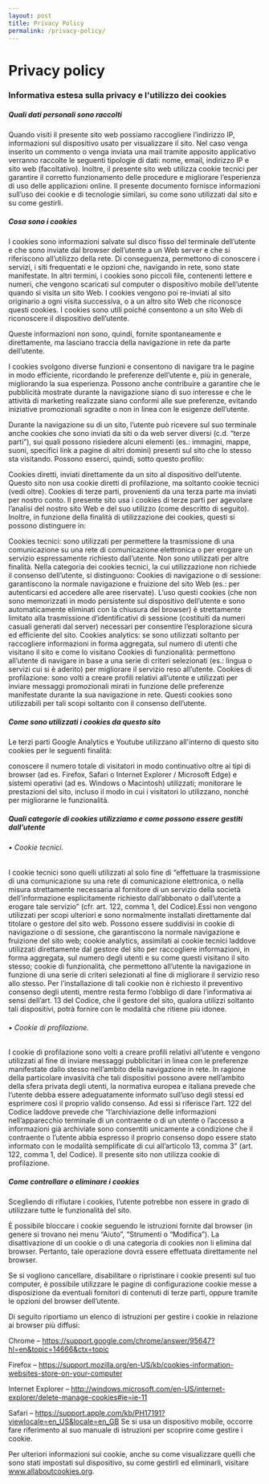 ```yaml
---
layout: post
title: Privacy Policy
permalink: /privacy-policy/
---
```


# Privacy policy

### Informativa estesa sulla privacy e l'utilizzo dei cookies

 
##### Quali dati personali sono raccolti

Quando visiti il presente sito web possiamo raccogliere l’indirizzo IP, informazioni sul dispositivo usato per visualizzare il sito.
Nel caso venga inserito un commento o venga inviata una mail tramite apposito applicativo verranno raccolte le seguenti tipologie di dati: nome, email, indirizzo IP e sito web (facoltativo).
Inoltre, il presente sito web utilizza cookie tecnici per garantire il corretto funzionamento delle procedure e migliorare l’esperienza di uso delle applicazioni online. Il presente documento fornisce informazioni sull’uso dei cookie e di tecnologie similari, su come sono utilizzati dal sito e su come gestirli.

##### Cosa sono i cookies

I cookies sono informazioni salvate sul disco fisso del terminale dell’utente e che sono inviate dal browser dell’utente a un Web server e che si riferiscono all’utilizzo della rete. Di conseguenza, permettono di conoscere i servizi, i siti frequentati e le opzioni che, navigando in rete, sono state manifestate. In altri termini, i cookies sono piccoli file, contenenti lettere e numeri, che vengono scaricati sul computer o dispositivo mobile dell’utente quando si visita un sito Web. I cookies vengono poi re-inviati al sito originario a ogni visita successiva, o a un altro sito Web che riconosce questi cookies. I cookies sono utili poiché consentono a un sito Web di riconoscere il dispositivo dell’utente.

Queste informazioni non sono, quindi, fornite spontaneamente e direttamente, ma lasciano traccia della navigazione in rete da parte dell’utente.

I cookies svolgono diverse funzioni e consentono di navigare tra le pagine in modo efficiente, ricordando le preferenze dell’utente e, più in generale, migliorando la sua esperienza. Possono anche contribuire a garantire che le pubblicità mostrate durante la navigazione siano di suo interesse e che le attività di marketing realizzate siano conformi alle sue preferenze, evitando iniziative promozionali sgradite o non in linea con le esigenze dell’utente.

Durante la navigazione su di un sito, l’utente può ricevere sul suo terminale anche cookies che sono inviati da siti o da web server diversi (c.d. “terze parti”), sui quali possono risiedere alcuni elementi (es.: immagini, mappe, suoni, specifici link a pagine di altri domini) presenti sul sito che lo stesso sta visitando. Possono esserci, quindi, sotto questo profilo:

Cookies diretti, inviati direttamente da un sito al dispositivo dell’utente. Questo sito non usa cookie diretti di profilazione, ma soltanto cookie tecnici (vedi oltre).
Cookies di terze parti, provenienti da una terza parte ma inviati per nostro conto. Il presente sito usa i cookies di terze parti per agevolare l’analisi del nostro sito Web e del suo utilizzo (come descritto di seguito).
Inoltre, in funzione della finalità di utilizzazione dei cookies, questi si possono distinguere in:

Cookies tecnici: sono utilizzati per permettere la trasmissione di una comunicazione su una rete di comunicazione elettronica o per erogare un servizio espressamente richiesto dall’utente. Non sono utilizzati per altre finalità. Nella categoria dei cookies tecnici, la cui utilizzazione non richiede il consenso dell’utente, si distinguono:
Cookies di navigazione o di sessione: garantiscono la normale navigazione e fruizione del sito Web (es.: per autenticarsi ed accedere alle aree riservate). L’uso questi cookies (che non sono memorizzati in modo persistente sul dispositivo dell’utente e sono automaticamente eliminati con la chiusura del browser) è strettamente limitato alla trasmissione d’identificativi di sessione (costituiti da numeri casuali generati dal server) necessari per consentire l’esplorazione sicura ed efficiente del sito.
Cookies analytics: se sono utilizzati soltanto per raccogliere informazioni in forma aggregata, sul numero di utenti che visitano il sito e come lo visitano
Cookies di funzionalità: permettono all’utente di navigare in base a una serie di criteri selezionati (es.: lingua o servizi cui si è aderito) per migliorare il servizio reso all’utente.
Cookies di profilazione: sono volti a creare profili relativi all’utente e utilizzati per inviare messaggi promozionali mirati in funzione delle preferenze manifestate durante la sua navigazione in rete. Questi cookies sono utilizzabili per tali scopi soltanto con il consenso dell’utente.
 

##### Come sono utilizzati i cookies da questo sito

Le terzi parti Google Analytics e Youtube utilizzano all'interno di questo sito cookies per le seguenti finalità:

conoscere il numero totale di visitatori in modo continuativo oltre ai tipi di browser (ad es. Firefox, Safari o Internet Explorer / Microsoft Edge) e sistemi operativi (ad es. Windows o Macintosh) utilizzati;
monitorare le prestazioni del sito, incluso il modo in cui i visitatori lo utilizzano, nonché per migliorarne le funzionalità.
 

##### Quali categorie di cookies utilizziamo e come possono essere gestiti dall’utente

###### • Cookie tecnici.
I cookie tecnici sono quelli utilizzati al solo fine di “effettuare la trasmissione di una comunicazione su una rete di comunicazione elettronica, o nella misura strettamente necessaria al fornitore di un servizio della società dell’informazione esplicitamente richiesto dall’abbonato o dall’utente a erogare tale servizio” (cfr. art. 122, comma 1, del Codice).Essi non vengono utilizzati per scopi ulteriori e sono normalmente installati direttamente dal titolare o gestore del sito web. Possono essere suddivisi in cookie di navigazione o di sessione, che garantiscono la normale navigazione e fruizione del sito web; cookie analytics, assimilati ai cookie tecnici laddove utilizzati direttamente dal gestore del sito per raccogliere informazioni, in forma aggregata, sul numero degli utenti e su come questi visitano il sito stesso; cookie di funzionalità, che permettono all’utente la navigazione in funzione di una serie di criteri selezionati al fine di migliorare il servizio reso allo stesso. Per l’installazione di tali cookie non è richiesto il preventivo consenso degli utenti, mentre resta fermo l’obbligo di dare l’informativa ai sensi dell’art. 13 del Codice, che il gestore del sito, qualora utilizzi soltanto tali dispositivi, potrà fornire con le modalità che ritiene più idonee.

###### • Cookie di profilazione.
I cookie di profilazione sono volti a creare profili relativi all’utente e vengono utilizzati al fine di inviare messaggi pubblicitari in linea con le preferenze manifestate dallo stesso nell’ambito della navigazione in rete. In ragione della particolare invasività che tali dispositivi possono avere nell’ambito della sfera privata degli utenti, la normativa europea e italiana prevede che l’utente debba essere adeguatamente informato sull’uso degli stessi ed esprimere così il proprio valido consenso. Ad essi si riferisce l’art. 122 del Codice laddove prevede che “l’archiviazione delle informazioni nell’apparecchio terminale di un contraente o di un utente o l’accesso a informazioni già archiviate sono consentiti unicamente a condizione che il contraente o l’utente abbia espresso il proprio consenso dopo essere stato informato con le modalità semplificate di cui all’articolo 13, comma 3” (art. 122, comma 1, del Codice). Il presente sito non utilizza cookie di profilazione.

 

##### Come controllare o eliminare i cookies

Scegliendo di rifiutare i cookies, l’utente potrebbe non essere in grado di utilizzare tutte le funzionalità del sito.

È possibile bloccare i cookie seguendo le istruzioni fornite dal browser (in genere si trovano nei menu “Aiuto”, “Strumenti o “Modifica”). La disattivazione di un cookie o di una categoria di cookies non li elimina dal browser. Pertanto, tale operazione dovrà essere effettuata direttamente nel browser.

Se si vogliono cancellare, disabilitare o ripristinare i cookie presenti sul tuo computer, è possibile utilizzare le pagine di configurazione cookie messe a disposizione da eventuali fornitori di contenuti di terze parti, oppure tramite le opzioni del browser dell’utente.

Di seguito riportiamo un elenco di istruzioni per gestire i cookie in relazione ai browser più diffusi:

Chrome – https://support.google.com/chrome/answer/95647?hl=en&topic=14666&ctx=topic
 
Firefox – https://support.mozilla.org/en-US/kb/cookies-information-websites-store-on-your-computer
 
Internet Explorer – http://windows.microsoft.com/en-US/internet-explorer/delete-manage-cookies#ie=ie-11
 
Safari – https://support.apple.com/kb/PH17191?viewlocale=en_US&locale=en_GB
Se si usa un dispositivo mobile, occorre fare riferimento al suo manuale di istruzioni per scoprire come gestire i cookie.

Per ulteriori informazioni sui cookie, anche su come visualizzare quelli che sono stati impostati sul dispositivo, su come gestirli ed eliminarli, visitare www.allaboutcookies.org.
